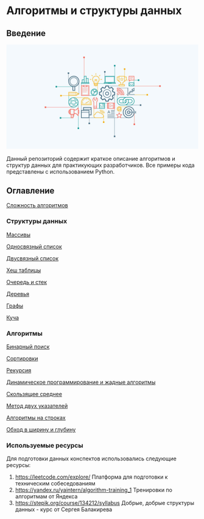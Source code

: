 # Алгоритмы и структуры данных

## Введение

![Алгоритмы и структуры данных](img/main.jpeg)

Данный репозиторий содержит краткое описание алгоритмов и структур данных для практикующих разработчиков. Все примеры
кода представлены с использованием Python.

## Оглавление

[Сложность алгоритмов](tutorial/intro.md)

### Структуры данных

[Массивы](tutorial/array.md)

[Односвязный список](tutorial/singly_linked_list.md)

[Двусвязный список](tutorial/doubly_linked_list.md)

[Хеш таблицы](tutorial/hash_table.md)

[Очередь и стек](tutorial/queue_and_stack.md)

[Деревья](tutorial/tree.md)

[Графы](tutorial/graph.md)

[Куча](tutorial/heap.md)

### Алгоритмы

[Бинарный поиск](tutorial/binary_search.md)

[Сортировки](tutorial/sorting.md)

[Рекурсия](tutorial/recursion.md)

[Динамическое программирование и жадные алгоритмы](tutorial/dynamic_programming.md)

[Скользящее среднее](tutorial/moving_average.md)

[Метод двух указателей](tutorial/two_pointers.md)

[Алгоритмы на строках](tutorial/string_algorithms.md)

[Обход в ширину и глубину](tutorial/bfs_and_dfs.md)

### Используемые ресурсы

Для подготовки данных конспектов использовались следующие ресурсы:

1. https://leetcode.com/explore/ Платформа для подготовки к техническим собеседованиям
2. https://yandex.ru/yaintern/algorithm-training_1 Тренировки по алгоритмам от Яндекса
3. https://stepik.org/course/134212/syllabus Добрые, добрые структуры данных - курс от Сергея Балакирева
